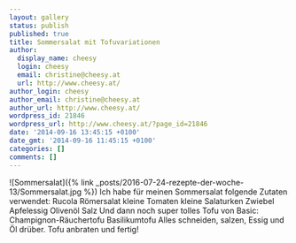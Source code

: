 ```yaml
---
layout: gallery
status: publish
published: true
title: Sommersalat mit Tofuvariationen
author:
  display_name: cheesy
  login: cheesy
  email: christine@cheesy.at
  url: http://www.cheesy.at/
author_login: cheesy
author_email: christine@cheesy.at
author_url: http://www.cheesy.at/
wordpress_id: 21846
wordpress_url: http://www.cheesy.at/?page_id=21846
date: '2014-09-16 13:45:15 +0100'
date_gmt: '2014-09-16 11:45:15 +0100'
categories: []
comments: []
---
```

![Sommersalat]({% link _posts/2016-07-24-rezepte-der-woche-13/Sommersalat.jpg %})
Ich habe für meinen Sommersalat folgende Zutaten verwendet:
Rucola
Römersalat
kleine Tomaten
kleine Salaturken
Zwiebel
Apfelessig
Olivenöl
Salz
Und dann noch super tolles Tofu von Basic:
Champignon-Räuchertofu
Basilikumtofu
Alles schneiden, salzen, Essig und Öl drüber. Tofu anbraten und fertig!
